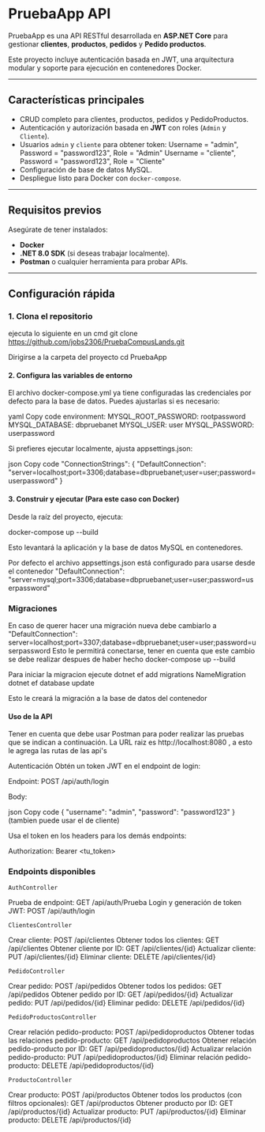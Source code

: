 # PruebaApp API

PruebaApp es una API RESTful desarrollada en **ASP.NET Core** para gestionar **clientes**, **productos**, **pedidos** y **Pedido productos**. 

Este proyecto incluye autenticación basada en JWT, una arquitectura modular y soporte para ejecución en contenedores Docker.

---

## Características principales

- CRUD completo para clientes, productos, pedidos y PedidoProductos.
- Autenticación y autorización basada en **JWT** con roles (`Admin` y `Cliente`).
- Usuarios `admin` y `cliente` para obtener token:
Username = "admin", Password = "password123", Role = "Admin"
Username = "cliente", Password = "password123", Role = "Cliente"
- Configuración de base de datos MySQL.
- Despliegue listo para Docker con `docker-compose`.

---

## Requisitos previos

Asegúrate de tener instalados:

- **Docker**
- **.NET 8.0 SDK** (si deseas trabajar localmente).
- **Postman** o cualquier herramienta para probar APIs.

---

## Configuración rápida

### 1. Clona el repositorio

ejecuta lo siguiente en un cmd 
git clone <https://github.com/jobs2306/PruebaCompusLands.git>

Dirigirse a la carpeta del proyecto
cd PruebaApp

#### 2. Configura las variables de entorno
El archivo docker-compose.yml ya tiene configuradas las credenciales por defecto para la base de datos. Puedes ajustarlas si es necesario:

yaml
Copy code
environment:
  MYSQL_ROOT_PASSWORD: rootpassword
  MYSQL_DATABASE: dbpruebanet
  MYSQL_USER: user
  MYSQL_PASSWORD: userpassword

Si prefieres ejecutar localmente, ajusta appsettings.json:

json
Copy code
"ConnectionStrings": {
  "DefaultConnection": "server=localhost;port=3306;database=dbpruebanet;user=user;password=userpassword"
}

#### 3. Construir y ejecutar (Para este caso con Docker)
Desde la raíz del proyecto, ejecuta:

docker-compose up --build

Esto levantará la aplicación y la base de datos MySQL en contenedores.

Por defecto el archivo appsettings.json está configurado para usarse desde el contenedor "DefaultConnection": "server=mysql;port=3306;database=dbpruebanet;user=user;password=userpassword"

### Migraciones
En caso de querer hacer una migración nueva debe cambiarlo a "DefaultConnection": server=localhost;port=3307;database=dbpruebanet;user=user;password=userpassword
Esto le permitirá conectarse, tener en cuenta que este cambio se debe realizar despues de haber hecho docker-compose up --build

Para iniciar la migracion ejecute
dotnet ef add migrations NameMigration
dotnet ef database update

Esto le creará la migración a la base de datos del contenedor

#### Uso de la API
Tener en cuenta que debe usar Postman para poder realizar las pruebas que se indican a continuación.
La URL raiz es http://localhost:8080 , a esto le agrega las rutas de las api's

Autenticación
Obtén un token JWT en el endpoint de login:

Endpoint: POST /api/auth/login

Body:

json
Copy code
{
    "username": "admin",
    "password": "password123"
}
(tambien puede usar el de cliente)

Usa el token en los headers para los demás endpoints:

Authorization: Bearer <tu_token> 

### Endpoints disponibles
    AuthController
Prueba de endpoint: GET /api/auth/Prueba
Login y generación de token JWT: POST /api/auth/login

    ClientesController
Crear cliente: POST /api/clientes
Obtener todos los clientes: GET /api/clientes
Obtener cliente por ID: GET /api/clientes/{id}
Actualizar cliente: PUT /api/clientes/{id}
Eliminar cliente: DELETE /api/clientes/{id}
    
    PedidoController
Crear pedido: POST /api/pedidos
Obtener todos los pedidos: GET /api/pedidos
Obtener pedido por ID: GET /api/pedidos/{id}
Actualizar pedido: PUT /api/pedidos/{id}
Eliminar pedido: DELETE /api/pedidos/{id}
    
    PedidoProductosController
Crear relación pedido-producto: POST /api/pedidoproductos
Obtener todas las relaciones pedido-producto: GET /api/pedidoproductos
Obtener relación pedido-producto por ID: GET /api/pedidoproductos/{id}
Actualizar relación pedido-producto: PUT /api/pedidoproductos/{id}
Eliminar relación pedido-producto: DELETE /api/pedidoproductos/{id}
    
    ProductoController
Crear producto: POST /api/productos
Obtener todos los productos (con filtros opcionales): GET /api/productos
Obtener producto por ID: GET /api/productos/{id}
Actualizar producto: PUT /api/productos/{id}
Eliminar producto: DELETE /api/productos/{id}




